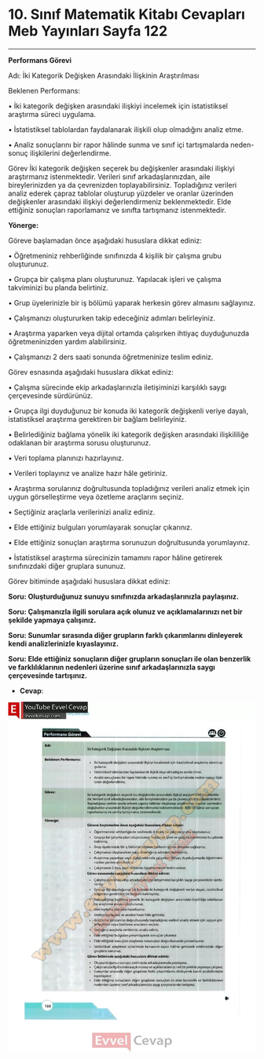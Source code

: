 # 10. Sınıf Matematik Kitabı Cevapları Meb Yayınları Sayfa 122

---

**Performans Görevi**

Adı: İki Kategorik Değişken Arasındaki İlişkinin Araştırılması

 Beklenen Performans:

 • İki kategorik değişken arasındaki ilişkiyi incelemek için istatistiksel araştırma süreci uygulama.

 • İstatistiksel tablolardan faydalanarak ilişkili olup olmadığını analiz etme.

 • Analiz sonuçlarını bir rapor hâlinde sunma ve sınıf içi tartışmalarda neden-sonuç ilişkilerini değerlendirme.

 Görev İki kategorik değişken seçerek bu değişkenler arasındaki ilişkiyi araştırmanız istenmektedir. Verileri sınıf arkadaşlarınızdan, aile bireylerinizden ya da çevrenizden toplayabilirsiniz. Topladığınız verileri analiz ederek çapraz tablolar oluşturup yüzdeler ve oranlar üzerinden değişkenler arasındaki ilişkiyi değerlendirmeniz beklenmektedir. Elde ettiğiniz sonuçları raporlamanız ve sınıfta tartışmanız istenmektedir.

**Yönerge:**

Göreve başlamadan önce aşağıdaki hususlara dikkat ediniz:

 • Öğretmeniniz rehberliğinde sınıfınızda 4 kişilik bir çalışma grubu oluşturunuz.

 • Grupça bir çalışma planı oluşturunuz. Yapılacak işleri ve çalışma takviminizi bu planda belirtiniz.

 • Grup üyelerinizle bir iş bölümü yaparak herkesin görev almasını sağlayınız.

 • Çalışmanızı oluştururken takip edeceğiniz adımları belirleyiniz.

 • Araştırma yaparken veya dijital ortamda çalışırken ihtiyaç duyduğunuzda öğretmeninizden yardım alabilirsiniz.

 • Çalışmanızı 2 ders saati sonunda öğretmeninize teslim ediniz.

 Görev esnasında aşağıdaki hususlara dikkat ediniz:

 • Çalışma sürecinde ekip arkadaşlarınızla iletişiminizi karşılıklı saygı çerçevesinde sürdürünüz.

 • Grupça ilgi duyduğunuz bir konuda iki kategorik değişkenli veriye dayalı, istatistiksel araştırma gerektiren bir bağlam belirleyiniz.

 • Belirlediğiniz bağlama yönelik iki kategorik değişken arasındaki ilişkililiğe odaklanan bir araştırma sorusu oluşturunuz.

 • Veri toplama planınızı hazırlayınız.

 • Verileri toplayınız ve analize hazır hâle getiriniz.

 • Araştırma sorularınız doğrultusunda topladığınız verileri analiz etmek için uygun görselleştirme veya özetleme araçlarını seçiniz.

 • Seçtiğiniz araçlarla verilerinizi analiz ediniz.

 • Elde ettiğiniz bulguları yorumlayarak sonuçlar çıkarınız.

 • Elde ettiğiniz sonuçları araştırma sorunuzun doğrultusunda yorumlayınız.

 • İstatistiksel araştırma sürecinizin tamamını rapor hâline getirerek sınıfınızdaki diğer gruplara sununuz.

Görev bitiminde aşağıdaki hususlara dikkat ediniz:

**Soru: Oluşturduğunuz sunuyu sınıfınızda arkadaşlarınızla paylaşınız.**

**Soru: Çalışmanızla ilgili sorulara açık olunuz ve açıklamalarınızı net bir şekilde yapmaya çalışınız.**

**Soru: Sunumlar sırasında diğer grupların farklı çıkarımlarını dinleyerek kendi analizlerinizle kıyaslayınız.**

**Soru: Elde ettiğiniz sonuçların diğer grupların sonuçları ile olan benzerlik ve farklılıklarının nedenleri üzerine sınıf arkadaşlarınızla saygı çerçevesinde tartışınız.**

-   **Cevap**:

![Image 1](./image_1.webp)